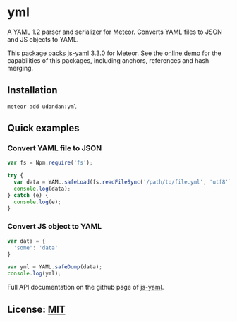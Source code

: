 # yml
A YAML 1.2 parser and serializer for [Meteor][1]. Converts YAML files to JSON and JS objects to YAML.

This package packs [js-yaml][2] 3.3.0 for Meteor. See the [online demo][3] for the capabilities of this packages, including anchors, references and hash merging.

## Installation

```
meteor add udondan:yml
```

## Quick examples
### Convert YAML file to JSON

```js
var fs = Npm.require('fs');

try {
  var data = YAML.safeLoad(fs.readFileSync('/path/to/file.yml', 'utf8'));
  console.log(data);
} catch (e) {
  console.log(e);
}
```

### Convert JS object to YAML

```js
var data = {
  'some': 'data'
}

var yml = YAML.safeDump(data);
console.log(yml);
```

Full API documentation on the github page of [js-yaml][3].

## License: [MIT][4]

[1]: https://www.meteor.com/
[2]: https://github.com/nodeca/js-yaml
[3]: http://nodeca.github.io/js-yaml/
[4]: https://github.com/udondan/meteor-yml/blob/master/LICENSE
